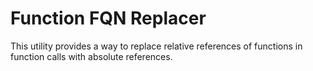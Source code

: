 # Function FQN Replacer

This utility provides a way to replace relative references of functions in
function calls with absolute references.
